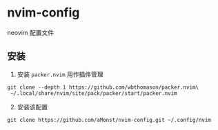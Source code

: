 # nvim-config
neovim 配置文件

## 安装
1. 安装 `packer.nvim` 用作插件管理
```shell
git clone --depth 1 https://github.com/wbthomason/packer.nvim\
 ~/.local/share/nvim/site/pack/packer/start/packer.nvim
```

2. 安装该配置
```shell
git clone https://github.com/aMonst/nvim-config.git ~/.config/nvim
```
